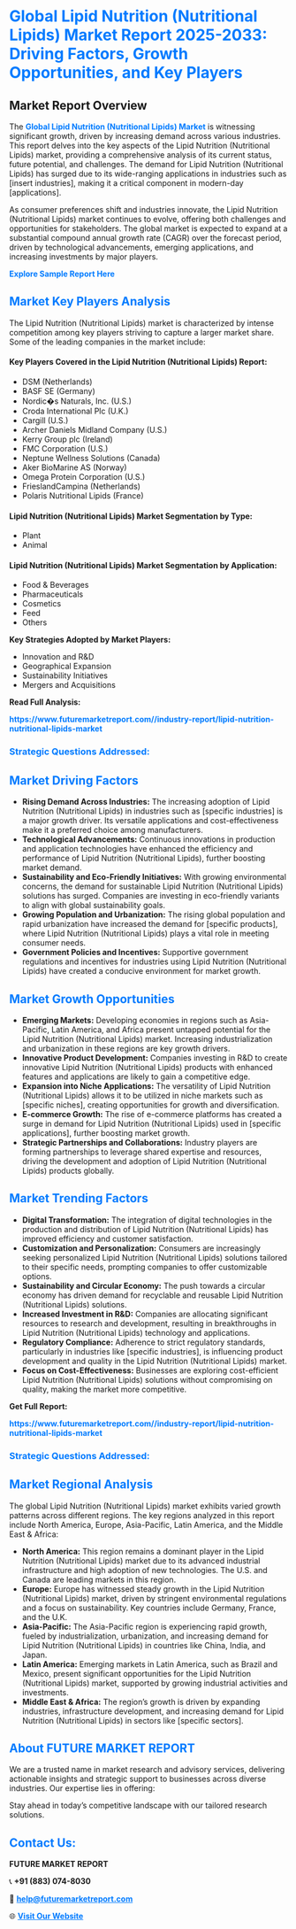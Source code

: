<h1 style="color: #007BFF;">Global Lipid Nutrition (Nutritional Lipids) Market Report 2025-2033: Driving Factors, Growth Opportunities, and Key Players</h1>

<section id="overview">
<h2>Market Report Overview</h2>
<p>The <a href="https://www.futuremarketreport.com//industry-report/lipid-nutrition-nutritional-lipids-market" style="color: #007BFF; text-decoration: none;"><strong>Global Lipid Nutrition (Nutritional Lipids) Market</strong></a> is witnessing significant growth, driven by increasing demand across various industries. This report delves into the key aspects of the Lipid Nutrition (Nutritional Lipids) market, providing a comprehensive analysis of its current status, future potential, and challenges. The demand for Lipid Nutrition (Nutritional Lipids) has surged due to its wide-ranging applications in industries such as [insert industries], making it a critical component in modern-day [applications].</p>
<p>As consumer preferences shift and industries innovate, the Lipid Nutrition (Nutritional Lipids) market continues to evolve, offering both challenges and opportunities for stakeholders. The global market is expected to expand at a substantial compound annual growth rate (CAGR) over the forecast period, driven by technological advancements, emerging applications, and increasing investments by major players.</p>
</section>

<section id="overview">
<p><a href="https://www.futuremarketreport.com//request-sample/reportId=87820" style="color: #007BFF; text-decoration: none;"><strong>Explore Sample Report Here</strong></a></p>
</section>

<section id="key-players">
<h2 style="color: #007BFF;">Market Key Players Analysis</h2>
<p>The Lipid Nutrition (Nutritional Lipids) market is characterized by intense competition among key players striving to capture a larger market share. Some of the leading companies in the market include:</p>
<h4>Key Players Covered in the Lipid Nutrition (Nutritional Lipids) Report:</h4>
<ul><li>DSM (Netherlands)</li><li>BASF SE (Germany)</li><li>Nordic�s Naturals, Inc. (U.S.)</li><li>Croda International Plc (U.K.)</li><li>Cargill (U.S.)</li><li>Archer Daniels Midland Company (U.S.)</li><li>Kerry Group plc (Ireland)</li><li>FMC Corporation (U.S.)</li><li>Neptune Wellness Solutions (Canada)</li><li>Aker BioMarine AS (Norway)</li><li>Omega Protein Corporation (U.S.)</li><li>FrieslandCampina (Netherlands)</li><li>Polaris Nutritional Lipids (France)</li></ul>
<h4>Lipid Nutrition (Nutritional Lipids) Market Segmentation by Type:</h4>
<ul><li>Plant</li><li>Animal</li></ul>

<h4>Lipid Nutrition (Nutritional Lipids) Market Segmentation by Application:</h4>
<ul><li>Food &amp; Beverages</li><li>Pharmaceuticals</li><li>Cosmetics</li><li>Feed</li><li>Others</li></ul>
<p><strong>Key Strategies Adopted by Market Players:</strong></p>
<ul>
<li>Innovation and R&D</li>
<li>Geographical Expansion</li>
<li>Sustainability Initiatives</li>
<li>Mergers and Acquisitions</li>
</ul>
</section>

<section>
<p><strong>Read Full Analysis: </strong></p><a href="https://www.futuremarketreport.com//industry-report/lipid-nutrition-nutritional-lipids-market" style="color: #007BFF; text-decoration: none;"><strong>https://www.futuremarketreport.com//industry-report/lipid-nutrition-nutritional-lipids-market</strong></a>
<h3 style="color: #007BFF;">Strategic Questions Addressed:</h3>
</section>

<section id="driving-factors">
<h2 style="color: #007BFF;">Market Driving Factors</h2>
<ul>
<li><strong>Rising Demand Across Industries:</strong> The increasing adoption of Lipid Nutrition (Nutritional Lipids) in industries such as [specific industries] is a major growth driver. Its versatile applications and cost-effectiveness make it a preferred choice among manufacturers.</li>
<li><strong>Technological Advancements:</strong> Continuous innovations in production and application technologies have enhanced the efficiency and performance of Lipid Nutrition (Nutritional Lipids), further boosting market demand.</li>
<li><strong>Sustainability and Eco-Friendly Initiatives:</strong> With growing environmental concerns, the demand for sustainable Lipid Nutrition (Nutritional Lipids) solutions has surged. Companies are investing in eco-friendly variants to align with global sustainability goals.</li>
<li><strong>Growing Population and Urbanization:</strong> The rising global population and rapid urbanization have increased the demand for [specific products], where Lipid Nutrition (Nutritional Lipids) plays a vital role in meeting consumer needs.</li>
<li><strong>Government Policies and Incentives:</strong> Supportive government regulations and incentives for industries using Lipid Nutrition (Nutritional Lipids) have created a conducive environment for market growth.</li>
</ul>
</section>

<section id="growth-opportunities">
<h2 style="color: #007BFF;">Market Growth Opportunities</h2>
<ul>
<li><strong>Emerging Markets:</strong> Developing economies in regions such as Asia-Pacific, Latin America, and Africa present untapped potential for the Lipid Nutrition (Nutritional Lipids) market. Increasing industrialization and urbanization in these regions are key growth drivers.</li>
<li><strong>Innovative Product Development:</strong> Companies investing in R&D to create innovative Lipid Nutrition (Nutritional Lipids) products with enhanced features and applications are likely to gain a competitive edge.</li>
<li><strong>Expansion into Niche Applications:</strong> The versatility of Lipid Nutrition (Nutritional Lipids) allows it to be utilized in niche markets such as [specific niches], creating opportunities for growth and diversification.</li>
<li><strong>E-commerce Growth:</strong> The rise of e-commerce platforms has created a surge in demand for Lipid Nutrition (Nutritional Lipids) used in [specific applications], further boosting market growth.</li>
<li><strong>Strategic Partnerships and Collaborations:</strong> Industry players are forming partnerships to leverage shared expertise and resources, driving the development and adoption of Lipid Nutrition (Nutritional Lipids) products globally.</li>
</ul>
</section>

<section id="trending-factors">
<h2 style="color: #007BFF;">Market Trending Factors</h2>
<ul>
<li><strong>Digital Transformation:</strong> The integration of digital technologies in the production and distribution of Lipid Nutrition (Nutritional Lipids) has improved efficiency and customer satisfaction.</li>
<li><strong>Customization and Personalization:</strong> Consumers are increasingly seeking personalized Lipid Nutrition (Nutritional Lipids) solutions tailored to their specific needs, prompting companies to offer customizable options.</li>
<li><strong>Sustainability and Circular Economy:</strong> The push towards a circular economy has driven demand for recyclable and reusable Lipid Nutrition (Nutritional Lipids) solutions.</li>
<li><strong>Increased Investment in R&D:</strong> Companies are allocating significant resources to research and development, resulting in breakthroughs in Lipid Nutrition (Nutritional Lipids) technology and applications.</li>
<li><strong>Regulatory Compliance:</strong> Adherence to strict regulatory standards, particularly in industries like [specific industries], is influencing product development and quality in the Lipid Nutrition (Nutritional Lipids) market.</li>
<li><strong>Focus on Cost-Effectiveness:</strong> Businesses are exploring cost-efficient Lipid Nutrition (Nutritional Lipids) solutions without compromising on quality, making the market more competitive.</li>
</ul>
</section>

<section>
<p><strong>Get Full Report: </strong></p><a href="https://www.futuremarketreport.com//industry-report/lipid-nutrition-nutritional-lipids-market" style="color: #007BFF; text-decoration: none;"><strong>https://www.futuremarketreport.com//industry-report/lipid-nutrition-nutritional-lipids-market</strong></a>
<h3 style="color: #007BFF;">Strategic Questions Addressed:</h3>
</section>


<section id="regional-analysis">
<h2 style="color: #007BFF;">Market Regional Analysis</h2>
<p>The global Lipid Nutrition (Nutritional Lipids) market exhibits varied growth patterns across different regions. The key regions analyzed in this report include North America, Europe, Asia-Pacific, Latin America, and the Middle East & Africa:</p>
<ul>
<li><strong>North America:</strong> This region remains a dominant player in the Lipid Nutrition (Nutritional Lipids) market due to its advanced industrial infrastructure and high adoption of new technologies. The U.S. and Canada are leading markets in this region.</li>
<li><strong>Europe:</strong> Europe has witnessed steady growth in the Lipid Nutrition (Nutritional Lipids) market, driven by stringent environmental regulations and a focus on sustainability. Key countries include Germany, France, and the U.K.</li>
<li><strong>Asia-Pacific:</strong> The Asia-Pacific region is experiencing rapid growth, fueled by industrialization, urbanization, and increasing demand for Lipid Nutrition (Nutritional Lipids) in countries like China, India, and Japan.</li>
<li><strong>Latin America:</strong> Emerging markets in Latin America, such as Brazil and Mexico, present significant opportunities for the Lipid Nutrition (Nutritional Lipids) market, supported by growing industrial activities and investments.</li>
<li><strong>Middle East & Africa:</strong> The region’s growth is driven by expanding industries, infrastructure development, and increasing demand for Lipid Nutrition (Nutritional Lipids) in sectors like [specific sectors].</li>
</ul>
</section>

<footer>
<h2 style="color: #007BFF;">About FUTURE MARKET REPORT</h2>
<p>We are a trusted name in market research and advisory services, delivering actionable insights and strategic support to businesses across diverse industries. Our expertise lies in offering:</p>

<p>Stay ahead in today’s competitive landscape with our tailored research solutions.</p>

<h2 style="color: #007BFF;">Contact Us:</h2>
<p><strong>FUTURE MARKET REPORT</strong></p>
<p>📞 <strong>+91 (883) 074-8030</strong></p>
<p>📧 <strong><a href="mailto:help@futuremarketreport.com" style="color: #007BFF;">help@futuremarketreport.com</a></strong></p>
<p>🌐 <strong><a href="https://www.futuremarketreport.com/" style="color: #007BFF;">Visit Our Website</a></strong></p>
</footer>